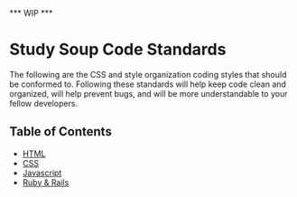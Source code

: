 *** WIP ***

# Study Soup Code Standards
The following are the CSS and style organization coding styles that should be conformed to. Following these standards will help keep code clean and organized, will help prevent bugs, and will be more understandable to your fellow developers.


## Table of Contents
* [ HTML ](html.md)
* [ CSS ](css.md)
* [ Javascript ](js.md)
* [ Ruby & Rails ](ruby.md)


